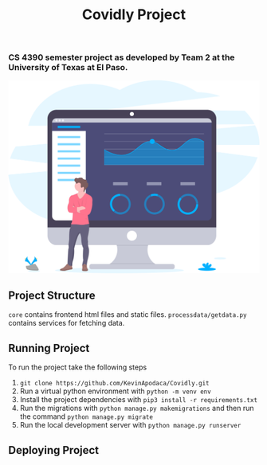 <h1 align="center"> Covidly Project </h1> <br>
<h3> CS 4390 semester project as developed by Team 2 at the University of Texas at El Paso.</h3>

<p align="center">
  <img src="dashboard_illustration.svg" width=700>
</p>

## Project Structure
`core` contains frontend html files and static files.
`processdata/getdata.py` contains services for fetching data.
## Running Project
To run the project take the following steps
1. `git clone https://github.com/KevinApodaca/Covidly.git`
2. Run a virtual python environment with `python -m venv env`
3. Install the project dependencies with `pip3 install -r requirements.txt`
4. Run the migrations with `python manage.py makemigrations` and then run the command `python manage.py migrate`
5. Run the local development server with `python manage.py runserver` 

## Deploying Project
